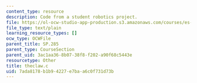 ```yaml
---
content_type: resource
description: Code from a student robotics project.
file: https://ol-ocw-studio-app-production.s3.amazonaws.com/courses/es-293-lego-robotics-spring-2007/7ada8178b1b94227e7baa6c0f731d73b_theclaw.c
file_type: text/plain
learning_resource_types: []
ocw_type: OCWFile
parent_title: SP.285
parent_type: CourseSection
parent_uid: 3ac1aa36-8b07-38f8-f202-a90f68c5443e
resourcetype: Other
title: theclaw.c
uid: 7ada8178-b1b9-4227-e7ba-a6c0f731d73b
---
```

